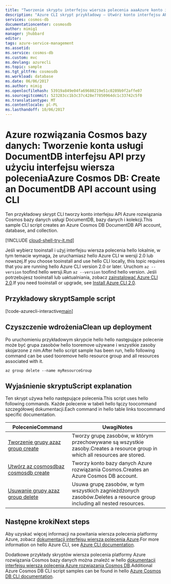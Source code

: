 ```yaml
---
title: "Tworzenie skryptu interfejsu wiersza polecenia aaaAzure konto interfejsu API Azure rozwiązania Cosmos bazy danych usługi DocumentDB, bazy danych i kolekcji | Dokumentacja firmy Microsoft"
description: "Azure CLI skrypt przykładowy — Utwórz konto interfejsu API Azure rozwiązania Cosmos bazy danych usługi DocumentDB, bazy danych i kolekcji"
services: cosmos-db
documentationcenter: cosmosdb
author: mimig1
manager: jhubbard
editor: 
tags: azure-service-management
ms.assetid: 
ms.service: cosmos-db
ms.custom: mvc
ms.devlang: azurecli
ms.topic: sample
ms.tgt_pltfrm: cosmosdb
ms.workload: database
ms.date: 06/06/2017
ms.author: mimig
ms.openlocfilehash: 53919a849e04fa69680219e51c0289b9f2affe07
ms.sourcegitcommit: 523283cc1b3c37c428e77850964dc1c33742c5f0
ms.translationtype: MT
ms.contentlocale: pl-PL
ms.lasthandoff: 10/06/2017
---
```

# <a name="azure-cosmos-db-create-an-documentdb-api-account-using-cli"></a><span data-ttu-id="eae0d-103">Azure rozwiązania Cosmos bazy danych: Tworzenie konta usługi DocumentDB interfejsu API przy użyciu interfejsu wiersza polecenia</span><span class="sxs-lookup"><span data-stu-id="eae0d-103">Azure Cosmos DB: Create an DocumentDB API account using CLI</span></span>

<span data-ttu-id="eae0d-104">Ten przykładowy skrypt CLI tworzy konto interfejsu API Azure rozwiązania Cosmos bazy danych usługi DocumentDB, bazy danych i kolekcji.</span><span class="sxs-lookup"><span data-stu-id="eae0d-104">This sample CLI script creates an Azure Cosmos DB DocumentDB API account, database, and collection.</span></span>  

[!INCLUDE [cloud-shell-try-it.md](../../../includes/cloud-shell-try-it.md)]

<span data-ttu-id="eae0d-105">Jeśli wybierz tooinstall i użyj interfejsu wiersza polecenia hello lokalnie, w tym temacie wymaga, że uruchamiasz hello Azure CLI w wersji 2.0 lub nowszej.</span><span class="sxs-lookup"><span data-stu-id="eae0d-105">If you choose tooinstall and use hello CLI locally, this topic requires that you are running hello Azure CLI version 2.0 or later.</span></span> <span data-ttu-id="eae0d-106">Uruchom `az --version` toofind hello wersji.</span><span class="sxs-lookup"><span data-stu-id="eae0d-106">Run `az --version` toofind hello version.</span></span> <span data-ttu-id="eae0d-107">Jeśli potrzebujesz tooinstall lub uaktualniania, zobacz [zainstalować Azure CLI 2.0]( /cli/azure/install-azure-cli).</span><span class="sxs-lookup"><span data-stu-id="eae0d-107">If you need tooinstall or upgrade, see [Install Azure CLI 2.0]( /cli/azure/install-azure-cli).</span></span> 

## <a name="sample-script"></a><span data-ttu-id="eae0d-108">Przykładowy skrypt</span><span class="sxs-lookup"><span data-stu-id="eae0d-108">Sample script</span></span>

[!code-azurecli-interactive[main](../../../cli_scripts/cosmosdb/create-cosmosdb-account-database/create-cosmosdb-account-database.sh?highlight=15-35 "Create an Azure Cosmos DB DocumentDB API account, database, and collection")]

## <a name="clean-up-deployment"></a><span data-ttu-id="eae0d-109">Czyszczenie wdrożenia</span><span class="sxs-lookup"><span data-stu-id="eae0d-109">Clean up deployment</span></span>

<span data-ttu-id="eae0d-110">Po uruchomieniu przykładowym skrypcie hello hello następujące polecenie może być grupa zasobów hello tooremove używane i wszystkie zasoby skojarzone z nim.</span><span class="sxs-lookup"><span data-stu-id="eae0d-110">After hello script sample has been run, hello following command can be used tooremove hello resource group and all resources associated with it.</span></span>

```azurecli-interactive
az group delete --name myResourceGroup
```

## <a name="script-explanation"></a><span data-ttu-id="eae0d-111">Wyjaśnienie skryptu</span><span class="sxs-lookup"><span data-stu-id="eae0d-111">Script explanation</span></span>

<span data-ttu-id="eae0d-112">Ten skrypt używa hello następujące polecenia.</span><span class="sxs-lookup"><span data-stu-id="eae0d-112">This script uses hello following commands.</span></span> <span data-ttu-id="eae0d-113">Każde polecenie w tabeli hello łączy toocommand szczegółowej dokumentacji.</span><span class="sxs-lookup"><span data-stu-id="eae0d-113">Each command in hello table links toocommand specific documentation.</span></span>

| <span data-ttu-id="eae0d-114">Polecenie</span><span class="sxs-lookup"><span data-stu-id="eae0d-114">Command</span></span> | <span data-ttu-id="eae0d-115">Uwagi</span><span class="sxs-lookup"><span data-stu-id="eae0d-115">Notes</span></span> |
|---|---|
| [<span data-ttu-id="eae0d-116">Tworzenie grupy az</span><span class="sxs-lookup"><span data-stu-id="eae0d-116">az group create</span></span>](/cli/azure/group#create) | <span data-ttu-id="eae0d-117">Tworzy grupę zasobów, w którym przechowywane są wszystkie zasoby.</span><span class="sxs-lookup"><span data-stu-id="eae0d-117">Creates a resource group in which all resources are stored.</span></span> |
| [<span data-ttu-id="eae0d-118">Utwórz az cosmosdb</span><span class="sxs-lookup"><span data-stu-id="eae0d-118">az cosmosdb create</span></span>](/cli/azure/cosmosdb#create) | <span data-ttu-id="eae0d-119">Tworzy konto bazy danych Azure rozwiązania Cosmos.</span><span class="sxs-lookup"><span data-stu-id="eae0d-119">Creates an Azure Cosmos DB account.</span></span> |
| [<span data-ttu-id="eae0d-120">Usuwanie grupy az</span><span class="sxs-lookup"><span data-stu-id="eae0d-120">az group delete</span></span>](/cli/azure/resource#delete) | <span data-ttu-id="eae0d-121">Usuwa grupę zasobów, w tym wszystkich zagnieżdżonych zasobów.</span><span class="sxs-lookup"><span data-stu-id="eae0d-121">Deletes a resource group including all nested resources.</span></span> |

## <a name="next-steps"></a><span data-ttu-id="eae0d-122">Następne kroki</span><span class="sxs-lookup"><span data-stu-id="eae0d-122">Next steps</span></span>

<span data-ttu-id="eae0d-123">Aby uzyskać więcej informacji na powitania wiersza polecenia platformy Azure, zobacz [dokumentacji interfejsu wiersza polecenia Azure](https://docs.microsoft.com/cli/azure/overview).</span><span class="sxs-lookup"><span data-stu-id="eae0d-123">For more information on hello Azure CLI, see [Azure CLI documentation](https://docs.microsoft.com/cli/azure/overview).</span></span>

<span data-ttu-id="eae0d-124">Dodatkowe przykłady skryptów wiersza polecenia platformy Azure rozwiązania Cosmos bazy danych można znaleźć w hello [dokumentacji interfejsu wiersza polecenia Azure rozwiązania Cosmos DB](../cli-samples.md).</span><span class="sxs-lookup"><span data-stu-id="eae0d-124">Additional Azure Cosmos DB CLI script samples can be found in hello [Azure Cosmos DB CLI documentation](../cli-samples.md).</span></span>
